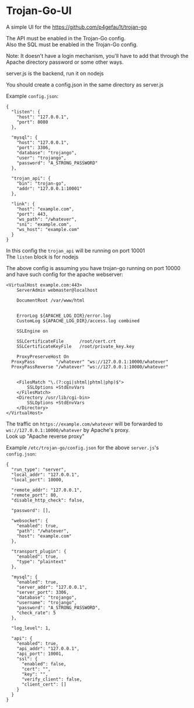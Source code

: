 # Trojan-Go-UI
A simple UI for the https://github.com/p4gefau1t/trojan-go

The API must be enabled in the Trojan-Go config.\
Also the SQL must be enabled in the Trojan-Go config.

Note: It doesn't have a login mechanism, you'll have to add that through the Apache directory password or some other ways.

server.js is the backend, run it on nodejs

You should create a config.json in the same directory as server.js

Example `config.json`:
```
{
  "listen": {
    "host": "127.0.0.1",
    "port": 8080
  },

  "mysql": {
    "host": "127.0.0.1",
    "port": 3306,
    "database": "trojango",
    "user": "trojango",
    "password": "A_STRONG_PASSWORD"
  },

  "trojan_api": {
    "bin": "trojan-go",
    "addr": "127.0.0.1:10001"
  },

  "link": {
    "host": "example.com",
    "port": 443,
    "ws_path": "/whatever",
    "sni": "example.com",
    "ws_host": "example.com"
  }
}
```
In this config the `trojan_api` will be running on port 10001\
The `listen` block is for nodejs 

The above config is assuming you have trojan-go running on port 10000 and have such config for the apache webserver:
```
<VirtualHost example.com:443>
	ServerAdmin webmaster@localhost

	DocumentRoot /var/www/html


	ErrorLog ${APACHE_LOG_DIR}/error.log
	CustomLog ${APACHE_LOG_DIR}/access.log combined

	SSLEngine on
    
	SSLCertificateFile      /root/cert.crt
	SSLCertificateKeyFile   /root/private_key.key
	
	ProxyPreserveHost On
  ProxyPass        "/whatever" "ws://127.0.0.1:10000/whatever"
  ProxyPassReverse "/whatever" "ws://127.0.0.1:10000/whatever"


	<FilesMatch "\.(?:cgi|shtml|phtml|php)$">
		SSLOptions +StdEnvVars
	</FilesMatch>
	<Directory /usr/lib/cgi-bin>
		SSLOptions +StdEnvVars
	</Directory>
</VirtualHost>

```

The traffic on `https://example.com/whatever` will be forwarded to `ws://127.0.0.1:10000/whatever` by Apache's proxy.\
Look up "Apache reverse proxy"

Example `/etc/trojan-go/config.json` for the above `server.js`'s `config.json`:
```
{
  "run_type": "server",
  "local_addr": "127.0.0.1",
  "local_port": 10000,

  "remote_addr": "127.0.0.1",
  "remote_port": 80,
  "disable_http_check": false,

  "password": [],

  "websocket": {
    "enabled": true,
    "path": "/whatever",
    "host": "example.com"
  },

  "transport_plugin": {
    "enabled": true,
    "type": "plaintext"
  },
  
  "mysql": {
    "enabled": true,
    "server_addr": "127.0.0.1",
    "server_port": 3306,
    "database": "trojango",
    "username": "trojango",
    "password": "A_STRONG_PASSWORD",
    "check_rate": 5
  },

  "log_level": 1,

  "api": {
    "enabled": true,
    "api_addr": "127.0.0.1",
    "api_port": 10001,
    "ssl": {
      "enabled": false,
      "cert": "",
      "key": "",
      "verify_client": false,
      "client_cert": []
    }
  }
}
```

